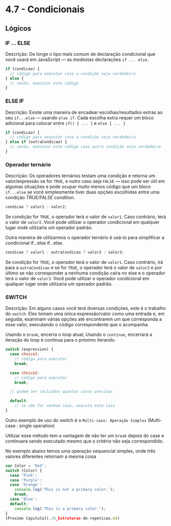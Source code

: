 # 4.7 - Condicionais

## Lógicos

### IF ... ELSE

Descrição: De longe o tipo mais comum de declaração condicional que você usará em JavaScript — as modestas declarações `if ... else.`

```javascript
if (condicao) {
  // código para executar caso a condição seja verdadeira
} else {
  // senão, executar este código
}
```

### ELSE IF

Descrição: Existe uma maneira de encadear escolhas/resultados extras ao seu `if...else` — usando `else if`.
Cada escolha extra requer um bloco adicional para colocar entre `if() { ... }` e `else { ... }`

```javascript
if (condicao) {
  // código para executar caso a condição seja verdadeira
} else if (outraCondicao) {
  // senão, executar este código caso outra condição seja verdadeira
}
```

### Operador ternário

Descrição: Os operadores ternários testam uma condição e retorna um valor/expressão se for `TRUE`, e outro caso seja `FALSE` — isso pode ser útil em algumas situações e pode ocupar muito menos código que um bloco `if...else` se você simplesmente tiver duas opções escolhidas entre uma condição *TRUE/FALSE condition*.

```javascript
condicao ? valor1 : valor2;
```

Se condição for `TRUE`, o operador terá o valor de `valor1`. Caso contrário, terá o valor de `valor2`. Você pode utilizar o operador condicional em qualquer lugar onde utilizaria um operador padrão.

Outra maneira de utilizarmos o operador ternário é usá-lo para simplificar a condicional if...else if...else.

```javascript
condicao ? valor1 : outraCondicao ? valor2 : valor3;
```

Se condição for `TRUE`, o operador terá o valor de `valor1`. Caso contrário, irá para a `outraCondicao` e se for `TRUE`, o operador terá o valor de `valor2` e por último se não corresponder a nenhuma condição caíra no else e o operador terá o valor de `valor3`. Você pode utilizar o operador condicional em qualquer lugar onde utilizaria um operador padrão.

### SWITCH

Descrição: Em alguns casos você terá diversas condições, este é o trabalho do `switch`.
Eles tomam uma única expressão/valor como uma entrada e, em seguida, examinam várias opções até encontrarem um que corresponda a esse valor, executando o código correspondente que o acompanha.

Usando o `break`, encerra o loop atual;
Usando o `continue`, encerrará a iteração do loop e continua para o próximo iterando.

```javascript
switch (expression) {
  case choice1:
    // código para executar
    break;

  case choice2:
    // código para executar
    break;

  // podem ser incluídos quantos casos precisar.

  default:
    // se não for nenhum caso, executa este caso
}
```

Outro exemplo de uso do switch é o `Multi-caso: Operação Simples` (Multi-case : single operation)

Utilizar esse método tem a vantagem de não ter um `break` depois do case e continuara sendo executado mesmo que o critério não seja correspondido.

No exemplo abaixo temos uma operação sequencial simples, onde três valores diferentes retornam a mesma coisa

```javascript
var Color = 'Red';
switch (Color) {
  case 'Pink':
  case 'Purple':
  case 'Orange':
    console.log('This is not a primary color.');
    break;
  case 'Blue':
  default:
    console.log('This is a primary color.');
}
[Proximo Capitulo](./8_Estruturas-de-repeticao.md)